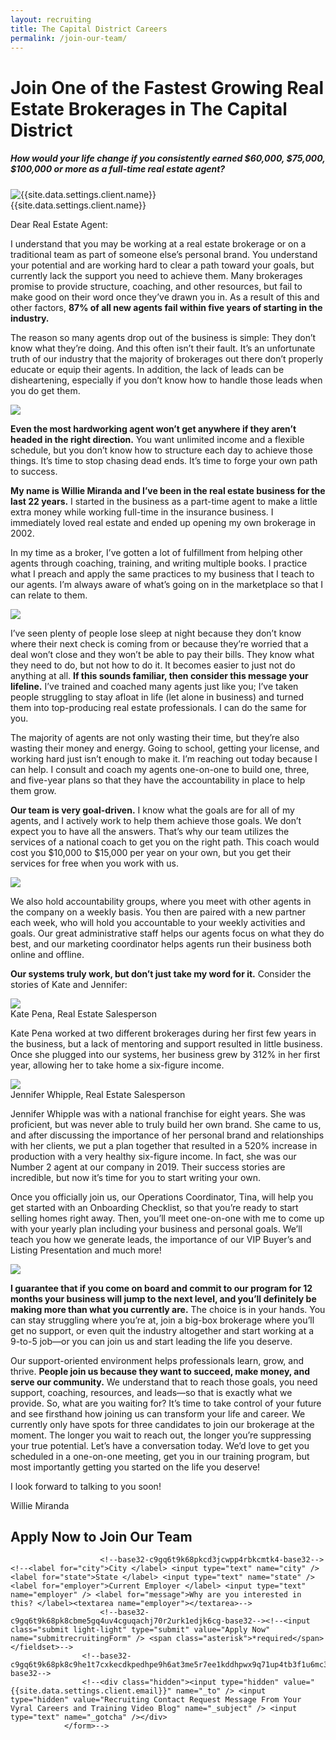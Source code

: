 ```yaml
---
layout: recruiting
title: The Capital District Careers
permalink: /join-our-team/
---
```


<div class="recruiting-page">
<h1 class="join-us">Join One of the Fastest Growing Real Estate Brokerages in The Capital District</h1>
<h5 class="join-us-subtitle">How would your life change if you consistently earned $60,000, $75,000, $100,000 or more as a full-time real estate agent?</h5>
<div class="recruiting-photo">
<span class="client-image-container">
<img src="/img/headshot.jpg" alt="{{site.data.settings.client.name}}" class="client-image"/>
</span>
<figcaption class="caption">{{site.data.settings.client.name}}</figcaption>
</div>


<p>Dear Real Estate Agent:

<p>I understand that you may be working at a real estate brokerage or on a traditional team as part of someone else’s personal brand. You understand your potential and are working hard to clear a path toward your goals, but currently lack the support you need to achieve them. Many brokerages promise to provide structure, coaching, and other resources, but fail to make good on their word once they’ve drawn you in. As a result of this and other factors, <strong>87% of all new agents fail within five years of starting in the industry.</strong></p>

<p>The reason so many agents drop out of the business is simple: They don’t know what they’re doing. And this often isn’t their fault. It’s an unfortunate truth of our industry that the majority of brokerages out there don’t properly educate or equip their agents. In addition, the lack of leads can be disheartening, especially if you don’t know how to handle those leads when you do get them.</p>

<img src="/img/001.jpg" class="join-our-team">

<p><strong>Even the most hardworking agent won’t get anywhere if they aren’t headed in the right direction.</strong> You want unlimited income and a flexible schedule, but you don’t know how to structure each day to achieve those things. It’s time to stop chasing dead ends. It’s time to forge your own path to success.</p>

<p><strong>My name is Willie Miranda and I’ve been in the real estate business for the last 22 years.</strong> I started in the business as a part-time agent to make a little extra money while working full-time in the insurance business. I immediately loved real estate and ended up opening my own brokerage in 2002. </p>

<p>In my time as a broker, I’ve gotten a lot of fulfillment from helping other agents through coaching, training, and writing multiple books. I practice what I preach and apply the same practices to my business that I teach to our agents. I’m always aware of what’s going on in the marketplace so that I can relate to them. </p>
<img src="/img/002.jpg" class="join-our-team">
<p>I’ve seen plenty of people lose sleep at night because they don’t know where their next check is coming from or because they’re worried that a deal won’t close and they won’t be able to pay their bills. They know what they need to do, but not how to do it. It becomes easier to just not do anything at all.
<strong>If this sounds familiar, then consider this message your lifeline.</strong> I’ve trained and coached many agents just like you; I’ve taken people struggling to stay afloat in life (let alone in business) and turned them into top-producing real estate professionals. I can do the same for you.</p>

<p>The majority of agents are not only wasting their time, but they’re also wasting their money and energy. Going to school, getting your license, and working hard just isn’t enough to make it.
I’m reaching out today because I can help. I consult and coach my agents one-on-one to build one, three, and five-year plans so that they have the accountability in place to help them grow. </p>

<p><strong>Our team is very goal-driven.</strong> I know what the goals are for all of my agents, and I actively work to help them achieve those goals. We don’t expect you to have all the answers. That’s why our team utilizes the services of a national coach to get you on the right path. This coach would cost you $10,000 to $15,000 per year on your own, but you get their services for free when you work with us.</p>

<img src="/img/003.jpg" class="join-our-team">

<p>We also hold accountability groups, where you meet with other agents in the company on a weekly basis. You then are paired with a new partner each week, who will hold you accountable to your weekly activities and goals. Our great administrative staff helps our agents focus on what they do best, and our marketing coordinator helps agents run their business both online and offline.</p>

<p><strong>Our systems truly work, but don’t just take my word for it.</strong> Consider the stories of Kate and Jennifer:</p>

<div class="testimonial-image-container">
	<img src="/img/pena.jpg" class="testimonial-image" />
</div>
<figcaption class="caption">Kate Pena, Real Estate Salesperson</figcaption><p>Kate Pena worked at two different brokerages during her first few years in the business, but a lack of mentoring and support resulted in little business. Once she plugged into our systems, her business grew by 312% in her first year, allowing her to take home a six-figure income.</p>

<div class="testimonial-image-container">
	<img src="/img/whipple.jpg" class="testimonial-image" />
</div>
<figcaption class="caption">Jennifer Whipple, Real Estate Salesperson</figcaption>
<p>Jennifer Whipple was with a national franchise for eight years. She was proficient, but was never able to truly build her own brand. She came to us, and after discussing the importance of her personal brand and relationships with her clients, we put a plan together that resulted in a 520% increase in production with a very healthy six-figure income. In fact, she was our Number 2 agent at our company in 2019. Their success stories are incredible, but now it’s time for you to start writing your own. </p>

<p>Once you officially join us, our Operations Coordinator, Tina, will help you get started with an Onboarding Checklist, so that you’re ready to start selling homes right away. Then, you’ll meet one-on-one with me to come up with your yearly plan including your business and personal goals. We’ll teach you how we generate leads, the importance of our VIP Buyer’s and Listing Presentation and much more!</p>

<img src="/img/004.jpg" class="join-our-team">

<p><strong>I guarantee that if you come on board and commit to our program for 12 months your business will jump to the next level, and you’ll definitely be making more than what you currently are.</strong>
The choice is in your hands. You can stay struggling where you’re at, join a big-box brokerage where you’ll get no support, or even quit the industry altogether and start working at a 9-to-5 job—or you can join us and start leading the life you deserve.</p>

<p>Our support-oriented environment helps professionals learn, grow, and thrive. <strong>People join us because they want to succeed, make money, and serve our community.</strong> We understand that to reach those goals, you need support, coaching, resources, and leads—so that is exactly what we provide. So, what are you waiting for? It’s time to take control of your future and see firsthand how joining us can transform your life and career. We currently only have spots for three candidates to join our brokerage at the moment. The longer you wait to reach out, the longer you’re suppressing your true potential. Let’s have a conversation today. We’d love to get you scheduled in a one-on-one meeting, get you in our training program, but most importantly getting you started on the life you deserve! </p>

<p>I look forward to talking to you soon!</p>
<p>Willie Miranda</p>




<h2 class="recruiting">Apply Now to Join Our Team</h2>

<div data-paperform-id="join-miranda"></div><script>(function() {var script = document.createElement('script'); script.src = "https://paperform.co/__embed.min.js"; document.body.appendChild(script); })()</script>

<!--<form method="post" class="home-value cta-forms" action="https://formspree.io/{{site.data.settings.client.email}}" onsubmit="return setReturn()">
					<fieldset><label for="firstname">First Name*</label> <input type="text" required="" name="firstname" /> <label for="lastname">Last Name*</label> <input type="text" required="" name="lastname" /> <label for="email">Email*</label> <input type="text" name="name" /> <label for="phone">Phone Number </label> <input type="tel" name="phone" />-->
						<!--base32-c9gq6t9k68pkcd3jcwpp4rbkcmtk4-base32--><!--<label for="city">City </label> <input type="text" name="city" /> <label for="state">State </label> <input type="text" name="state" /> <label for="employer">Current Employer </label> <input type="text" name="employer" /> <label for="message">Why are you interested in this? </label><textarea name="employer"></textarea>-->
						<!--base32-c9gq6t9k68pk8cbme5gq4uv4cguqachj70r2urk1edjk6cg-base32--><!--<input class="submit light-light" type="submit" value="Apply Now" name="submitrecruitingForm" /> <span class="asterisk">*required</span></fieldset>-->
					<!--base32-c9gq6t9k68pk8c9he1t7cxkecdkpedhpe9h6at3me5r7ee1kddhpwx9q71up4tb3f1u6mc3mdcwp6vkg6rw3gc1dc9gq6t9k68-base32-->
					<!--<div class="hidden"><input type="hidden" value="{{site.data.settings.client.email}}" name="_to" /> <input type="hidden" value="Recruiting Contact Request Message From Your Vyral Careers and Training Video Blog" name="_subject" /> <input type="text" name="_gotcha" /></div>
				</form>-->
